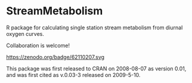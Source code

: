 # StreamMetabolism
R package for calculating single station stream metabolism from diurnal oxygen curves.

Collaboration is welcome!

https://zenodo.org/badge/62110207.svg

This package was first released to CRAN on 2008-08-07 as version 0.01, and was first cited as v.0.03-3 released on 2009-5-10. 
